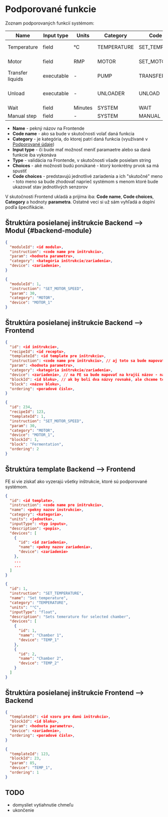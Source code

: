 ---
---

# Podporované funkcie

Zoznam podporovaných funkcií systémom:

| Name             | Input type | Units   | Category    | Code name        | Type   | Choices                          | Code choices                    |
| ---------------- | ---------- | ------- | ----------- | ---------------- | ------ | -------------------------------- | ------------------------------- |
| Temperature      | field      | °C      | TEMPERATURE | SET_TEMPERATURE  | float  | Chamber 1, Chamber 2             | TEMP_1, TEMP_2                  |
| Motor            | field      | RMP     | MOTOR       | SET_MOTOR_SPEED  | float  | Motor 1, Motor 2                 | MOTOR_1, MOTOR_2                |
| Transfer liquids | executable | -       | PUMP        | TRANSFER_LIQUIDS | -      | Pump 1                           | PUMP_1                          |
| Unload           | executable | -       | UNLOADER    | UNLOAD           | -      | Fermentables, Yeast, Hops, Other | FERMENTABLE, YEAST, HOPS, OTHER |
| Wait             | field      | Minutes | SYSTEM      | WAIT             | float  | -                                | -                               |
| Manual step      | field      | -       | SYSTEM      | MANUAL           | string | -                                | -                               |

- **Name** - pekný názov na Frontende
- **Code name** - ako sa bude v skutočnosti volať daná funkcia
- **Category** - je kategória, do ktorej patrí daná funkcia (využívané v [Podporované údaje](./supported-data.md))
- **Input type** - či bude mať možnosť meniť paramaetre alebo sa daná funkcie iba vykonáva
- **Type** - validácia na Frontende, v skutočnosti všade posielam string
- **Choices** - aké možnosti budú ponúkané - ktorý konkrétny prvok sa má spustiť
- **Code choices** - predstavujú jednotlivé zariadenia a ich "skutočné" meno - toto meno sa bude zhodovať naprieč systémom s menom ktoré bude ukazovať stav jednotlivých senzorov

V skutočnosti Frontend ukladá a prijíma iba: **Code name**, **Code choices**, **Category** a hodnoty **parametra**. Ostatné veci si už sám vyhľadá a doplní podľa špecifikácie.

## Štruktúra posielanej inštrukcie Backend --> Modul {#backend-module}

```json
{
  "moduleId": <id modulu>,
  "instruction": <code name pre inštrukciu>,
  "param": <hodnota parametru>,
  "category": <kategória inštrukcie/zariadenia>,
  "device": <zariadenie>,
}
```

```json title="Ukážka"
{
  "moduleId": 1,
  "instruction": "SET_MOTOR_SPEED",
  "param": 30,
  "category": "MOTOR",
  "device": "MOTOR_1"
}
```

## Štruktúra posielanej inštrukcie Backend --> Frontend

```json
{
  "id": <id inštrukcie>,
  "recipeId": <id receptu>,
  "templateId": <id template pre inštrukciu>,
  "instruction": <code name pre inštrukciu>, // aj toto sa bude mapovať na krajší názov
  "param": <hodnota parametru>,
  "category": <kategória inštrukcie/zariadenia>,
  "device": <zariadenie>, // na FE sa bude mapovať na krajší názov - napr. "TEMP_1" -> "Nádoba 1",
  "blockId": <id bloku>, // ak by boli dva názvy rovnaké, ale chceme to mať ako dva rôzne bloky
  "block": <názov bloku>,
  "ordering": <poradové číslo>,
}
```

```json title="Ukážka"
{
  "id": 234,
  "recipeId": 123,
  "templateId": 1,
  "instruction": "SET_MOTOR_SPEED",
  "param": 30,
  "category": "MOTOR",
  "device": "MOTOR_1",
  "blockId": 1,
  "block": "Fermentation",
  "ordering": 2
}
```

## Štruktúra template Backend --> Frontend

FE si vie získať ako vyzerajú všetky inštrukcie, ktoré sú podporované systémom.

```json
{
  "id": <id template>,
  "instruction": <code name pre inštrukciu>,
  "name": <pekny nazov instrukcie>,
  "category": <kategoria>,
  "units": <jednotka>,
  "inputType": <typ inputu>,
  "description": <popis>,
  "devices": [
    {
      "id": <id zariadenia>,
      "name": <pekny nazov zariadenia>,
      "device": <zariadenie>
    },
    ...
    ...
  ]
}
```

```json title="Ukážka"
{
  "id": 1,
  "instruction": "SET_TEMPERATURE",
  "name": "Set temperature",
  "category": "TEMPERATURE",
  "units": "°C",
  "inputType": "float",
  "description": "Sets temerature for selected chamber",
  "devices": [
    {
      "id": 1,
      "name": "Chamber 1",
      "device": "TEMP_1"
    },
    {
      "id": 2,
      "name": "Chamber 2",
      "device": "TEMP_2"
    }
  ]
}
```

## Štruktúra posielanej inštrukcie Frontend --> Backend

```json
{
  "templateId": <id vzoru pre danú inštrukciu>,
  "blockId": <id bloku>,
  "param": <hodnota parametru>,
  "device": <zariadenie>,
  "ordering": <poradové číslo>,
}
```

```json title="Ukážka"
{
  "templateId": 123,
  "blockId": 23,
  "param": 85,
  "device": "TEMP_1",
  "ordering": 1
}
```

## TODO

- domysliet vytiahnutie chmeľu
- ukončenie

